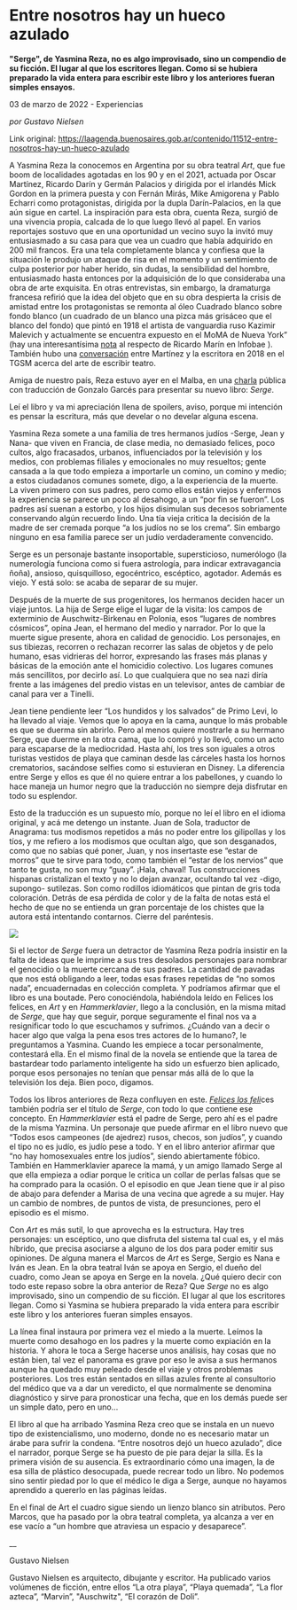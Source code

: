 # Entre nosotros hay un hueco azulado

**"Serge", de Yasmina Reza, no es algo improvisado, sino un compendio de su ficción. El lugar al que los escritores llegan. Como si se hubiera preparado la vida entera para escribir este libro y los anteriores fueran simples ensayos.**

03 de marzo de 2022 - Experiencias

_por Gustavo Nielsen_

Link original: https://laagenda.buenosaires.gob.ar/contenido/11512-entre-nosotros-hay-un-hueco-azulado



A Yasmina Reza la conocemos en Argentina por su obra teatral *Art*, que fue boom de localidades agotadas en los 90 y en el 2021, actuada por Oscar Martínez, Ricardo Darín y Germán Palacios y dirigida por el irlandés Mick Gordon en la primera puesta y con Fernán Mirás, Mike Amigorena y Pablo Echarri como protagonistas, dirigida por la dupla Darín-Palacios, en la que aún sigue en cartel. La inspiración para esta obra, cuenta Reza, surgió de una vivencia propia, calcada de lo que luego llevó al papel. En varios reportajes sostuvo que en una oportunidad un vecino suyo la invitó muy entusiasmado a su casa para que vea un cuadro que había adquirido en 200 mil francos. Era una tela completamente blanca y confiesa que la situación le produjo un ataque de risa en el momento y un sentimiento de culpa posterior por haber herido, sin dudas, la sensibilidad del hombre, entusiasmado hasta entonces por la adquisición de lo que consideraba una obra de arte exquisita. En otras entrevistas, sin embargo, la dramaturga francesa refirió que la idea del objeto que en su obra despierta la crisis de amistad entre los protagonistas se remonta al óleo Cuadrado blanco sobre fondo blanco (un cuadrado de un blanco una pizca más grisáceo que el blanco del fondo) que pintó en 1918 el artista de vanguardia ruso Kazimir Malevich y actualmente se encuentra expuesto en el MoMA de Nueva York” (hay una interesantísima [nota](https://www.infobae.com/cultura/2021/08/04/regresa-art-la-exitosa-obra-de-teatro-que-nos-hace-cuestionar-que-es-el-arte/) al respecto de Ricardo Marín en Infobae ). También hubo una [conversación](https://www.buenosaires.gob.ar/noticias/el-arte-de-escribir-teatro-una-conversacion-publica-entre-yasmina-reza-y-oscar-martinez) entre Martínez y la escritora en 2018 en el TGSM acerca del arte de escribir teatro.




Amiga de nuestro país, Reza estuvo ayer en el Malba, en una [charla](https://milanesaconpapas.blogspot.com/2022/03/yasmina-reza-en-el-malba.html) pública con traducción de Gonzalo Garcés para presentar su nuevo libro: *Serge*.




Leí el libro y va mi apreciación llena de spoilers, aviso, porque mi intención es pensar la escritura, más que develar o no develar alguna escena.




Yasmina Reza somete a una familia de tres hermanos judíos -Serge, Jean y Nana- que viven en Francia, de clase media, no demasiado felices, poco cultos, algo fracasados, urbanos, influenciados por la televisión y los medios, con problemas filiales y emocionales no muy resueltos; gente cansada a la que todo empieza a importarle un comino, un comino y medio; a estos ciudadanos comunes somete, digo, a la experiencia de la muerte. La viven primero con sus padres, pero como ellos están viejos y enfermos la experiencia se parece un poco al desahogo, a un “por fin se fueron”. Los padres así suenan a estorbo, y los hijos disimulan sus decesos sobriamente conservando algún recuerdo lindo. Una tía vieja critica la decisión de la madre de ser cremada porque “a los judíos no se los crema”. Sin embargo ninguno en esa familia parece ser un judío verdaderamente convencido.




Serge es un personaje bastante insoportable, supersticioso, numerólogo (la numerología funciona como si fuera astrología, para indicar extravagancia ñoña), ansioso, quisquilloso, egocéntrico, escéptico, agotador. Además es viejo. Y está solo: se acaba de separar de su mujer.




Después de la muerte de sus progenitores, los hermanos deciden hacer un viaje juntos. La hija de Serge elige el lugar de la visita: los campos de exterminio de Auschwitz-Birkenau en Polonia, esos “lugares de nombres cósmicos”, opina Jean, el hermano del medio y narrador. Por lo que la muerte sigue presente, ahora en calidad de genocidio. Los personajes, en sus tibiezas, recorren o rechazan recorrer las salas de objetos y de pelo humano, esas vidrieras del horror, expresando las frases más planas y básicas de la emoción ante el homicidio colectivo. Los lugares comunes más sencillitos, por decirlo así. Lo que cualquiera que no sea nazi diría frente a las imágenes del predio vistas en un televisor, antes de cambiar de canal para ver a Tinelli.




Jean tiene pendiente leer “Los hundidos y los salvados” de Primo Levi, lo ha llevado al viaje. Vemos que lo apoya en la cama, aunque lo más probable es que se duerma sin abrirlo. Pero al menos quiere mostrarle a su hermano Serge, que duerme en la otra cama, que lo compró y lo llevó, como un acto para escaparse de la mediocridad. Hasta ahí, los tres son iguales a otros turistas vestidos de playa que caminan desde las cárceles hasta los hornos crematorios, sacándose selfies como si estuvieran en Disney. La diferencia entre Serge y ellos es que él no quiere entrar a los pabellones, y cuando lo hace maneja un humor negro que la traducción no siempre deja disfrutar en todo su esplendor.




Esto de la traducción es un supuesto mío, porque no leí el libro en el idioma original, y acá me detengo un instante. Juan de Sola, traductor de Anagrama: tus modismos repetidos a más no poder entre los gilipollas y los tíos, y me refiero a los modismos que ocultan algo, que son desganados, como que no sabías qué poner, Juan, y nos insertaste ese “estar de morros” que te sirve para todo, como también el “estar de los nervios” que tanto te gusta, no son muy “guay”. ¡Hala, chaval! Tus construcciones hispanas cristalizan el texto y no lo dejan avanzar, ocultando tal vez -digo, supongo- sutilezas. Son como rodillos idiomáticos que pintan de gris toda coloración. Detrás de esa pérdida de color y de la falta de notas está el hecho de que no se entienda un gran porcentaje de los chistes que la autora está intentando contarnos. Cierre del paréntesis.




![](https://cdn.feater.me/files/images/154994/888e256d-0664-4995-96e5-6d23d2c2a43a.png)




Si el lector de *Serge* fuera un detractor de Yasmina Reza podría insistir en la falta de ideas que le imprime a sus tres desolados personajes para nombrar el genocidio o la muerte cercana de sus padres. La cantidad de pavadas que nos está obligando a leer, todas esas frases repetidas de “no somos nada”, encuadernadas en colección completa. Y podríamos afirmar que el libro es una boutade. Pero conociéndola, habiéndola leído en Felices los felices, en *Art* y en *Hammerklavier*, llego a la conclusión, en la misma mitad de *Serge*, que hay que seguir, porque seguramente el final nos va a resignificar todo lo que escuchamos y sufrimos. ¿Cuándo van a decir o hacer algo que valga la pena esos tres actores de lo humano?, le preguntamos a Yasmina. Cuando les empiece a tocar personalmente, contestará ella. En el mismo final de la novela se entiende que la tarea de bastardear todo parlamento inteligente ha sido un esfuerzo bien aplicado, porque esos personajes no tenían que pensar más allá de lo que la televisión los deja. Bien poco, digamos.




Todos los libros anteriores de Reza confluyen en este. [*Felices los feli*](https://www.anagrama-ed.es/libro/panorama-de-narrativas/felices-los-felices/9788433979001/PN_870)ces  también podría ser el título de *Serge*, con todo lo que contiene ese concepto. En *Hammerklavier* está el padre de Serge, pero ahí es el padre de la misma Yazmina. Un personaje que puede afirmar en el libro nuevo que “Todos esos campeones (de ajedrez) rusos, checos, son judíos”, y cuando el tipo no es judío, es judío pese a todo. Y en el libro anterior afirmar que “no hay homosexuales entre los judíos”, siendo abiertamente fóbico. También en Hammerklavier aparece la mamá, y un amigo llamado Serge al que ella empieza a odiar porque le critica un collar de perlas falsas que se ha comprado para la ocasión. O el episodio en que Jean tiene que ir al piso de abajo para defender a Marisa de una vecina que agrede a su mujer. Hay un cambio de nombres, de puntos de vista, de presunciones, pero el episodio es el mismo.




Con *Art* es más sutil, lo que aprovecha es la estructura. Hay tres personajes: un escéptico, uno que disfruta del sistema tal cual es, y el más híbrido, que precisa asociarse a alguno de los dos para poder emitir sus opiniones. De alguna manera el Marcos de *Art* es Serge, Sergio es Nana e Iván es Jean. En la obra teatral Iván se apoya en Sergio, el dueño del cuadro, como Jean se apoya en Serge en la novela. ¿Qué quiero decir con todo este repaso sobre la obra anterior de Reza? Que *Serge* no es algo improvisado, sino un compendio de su ficción. El lugar al que los escritores llegan. Como si Yasmina se hubiera preparado la vida entera para escribir este libro y los anteriores fueran simples ensayos.




La línea final instaura por primera vez el miedo a la muerte. Leímos la muerte como desahogo en los padres y la muerte como expiación en la historia. Y ahora le toca a Serge hacerse unos análisis, hay cosas que no están bien, tal vez el panorama es grave por eso le avisa a sus hermanos aunque ha quedado muy peleado desde el viaje y otros problemas posteriores. Los tres están sentados en sillas azules frente al consultorio del médico que va a dar un veredicto, el que normalmente se denomina diagnóstico y sirve para pronosticar una fecha, que en los demás puede ser un simple dato, pero en uno…




El libro al que ha arribado Yasmina Reza creo que se instala en un nuevo tipo de existencialismo, uno moderno, donde no es necesario matar un árabe para sufrir la condena. “Entre nosotros dejó un hueco azulado”, dice el narrador, porque Serge se ha puesto de pie para dejar la silla. Es la primera visión de su ausencia. Es extraordinario cómo una imagen, la de esa silla de plástico desocupada, puede recrear todo un libro. No podemos sino sentir piedad por lo que el médico le diga a Serge, aunque no hayamos aprendido a quererlo en las páginas leídas.




En el final de Art el cuadro sigue siendo un lienzo blanco sin atributos. Pero Marcos, que ha pasado por la obra teatral completa, ya alcanza a ver en ese vacío a “un hombre que atraviesa un espacio y desaparece”.




\_\_




Gustavo Nielsen




Gustavo Nielsen es arquitecto, dibujante y escritor. Ha publicado varios volúmenes de ficción, entre ellos “La otra playa”, “Playa quemada”, “La flor azteca”, “Marvin”, "Auschwitz", “El corazón de Doli”.



